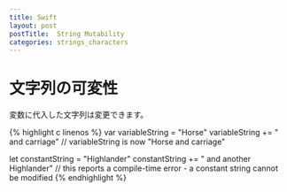 ```yaml
---
title: Swift
layout: post
postTitle:  String Mutability
categories: strings_characters
---
```


文字列の可変性
==============================

変数に代入した文字列は変更できます。

{% highlight c linenos %}
var variableString = "Horse"
variableString += " and carriage"
// variableString is now "Horse and carriage"
 
let constantString = "Highlander"
constantString += " and another Highlander"
// this reports a compile-time error - a constant string cannot be modified
{% endhighlight %}